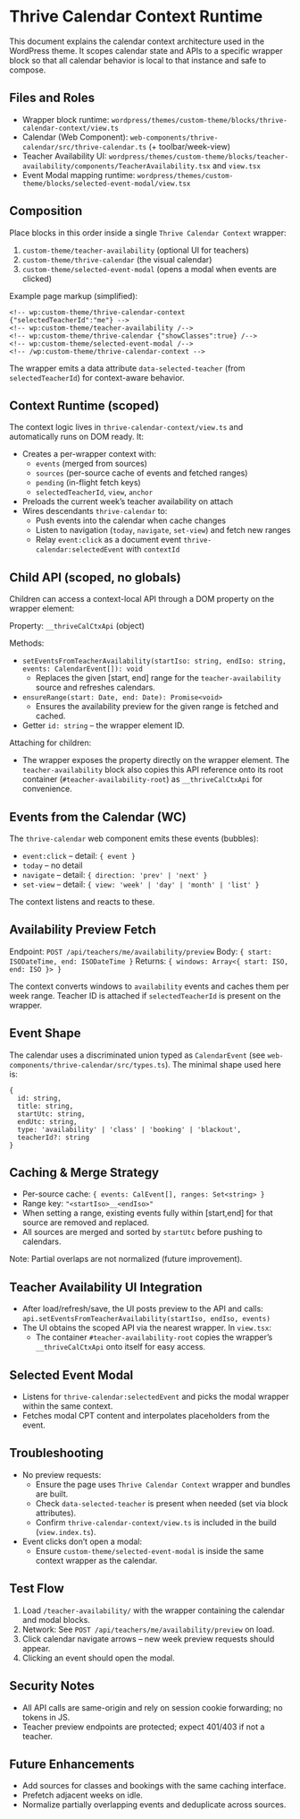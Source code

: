 # Thrive Calendar Context Runtime

This document explains the calendar context architecture used in the WordPress theme. It scopes calendar state and APIs to a specific wrapper block so that all calendar behavior is local to that instance and safe to compose.

## Files and Roles
- Wrapper block runtime: `wordpress/themes/custom-theme/blocks/thrive-calendar-context/view.ts`
- Calendar (Web Component): `web-components/thrive-calendar/src/thrive-calendar.ts` (+ toolbar/week-view)
- Teacher Availability UI: `wordpress/themes/custom-theme/blocks/teacher-availability/components/TeacherAvailability.tsx` and `view.tsx`
- Event Modal mapping runtime: `wordpress/themes/custom-theme/blocks/selected-event-modal/view.tsx`

## Composition
Place blocks in this order inside a single `Thrive Calendar Context` wrapper:

1. `custom-theme/teacher-availability` (optional UI for teachers)
2. `custom-theme/thrive-calendar` (the visual calendar)
3. `custom-theme/selected-event-modal` (opens a modal when events are clicked)

Example page markup (simplified):
```
<!-- wp:custom-theme/thrive-calendar-context {"selectedTeacherId":"me"} -->
<!-- wp:custom-theme/teacher-availability /-->
<!-- wp:custom-theme/thrive-calendar {"showClasses":true} /-->
<!-- wp:custom-theme/selected-event-modal /-->
<!-- /wp:custom-theme/thrive-calendar-context -->
```

The wrapper emits a data attribute `data-selected-teacher` (from `selectedTeacherId`) for context-aware behavior.

## Context Runtime (scoped)
The context logic lives in `thrive-calendar-context/view.ts` and automatically runs on DOM ready. It:

- Creates a per-wrapper context with:
  - `events` (merged from sources)
  - `sources` (per-source cache of events and fetched ranges)
  - `pending` (in-flight fetch keys)
  - `selectedTeacherId`, `view`, `anchor`
- Preloads the current week’s teacher availability on attach
- Wires descendants `thrive-calendar` to:
  - Push events into the calendar when cache changes
  - Listen to navigation (`today`, `navigate`, `set-view`) and fetch new ranges
  - Relay `event:click` as a document event `thrive-calendar:selectedEvent` with `contextId`

## Child API (scoped, no globals)
Children can access a context-local API through a DOM property on the wrapper element:

Property: `__thriveCalCtxApi` (object)

Methods:
- `setEventsFromTeacherAvailability(startIso: string, endIso: string, events: CalendarEvent[]): void`
  - Replaces the given [start, end] range for the `teacher-availability` source and refreshes calendars.
- `ensureRange(start: Date, end: Date): Promise<void>`
  - Ensures the availability preview for the given range is fetched and cached.
- Getter `id: string` – the wrapper element ID.

Attaching for children:
- The wrapper exposes the property directly on the wrapper element. The `teacher-availability` block also copies this API reference onto its root container (`#teacher-availability-root`) as `__thriveCalCtxApi` for convenience.

## Events from the Calendar (WC)
The `thrive-calendar` web component emits these events (bubbles):
- `event:click` – detail: `{ event }`
- `today` – no detail
- `navigate` – detail: `{ direction: 'prev' | 'next' }`
- `set-view` – detail: `{ view: 'week' | 'day' | 'month' | 'list' }`

The context listens and reacts to these.

## Availability Preview Fetch
Endpoint: `POST /api/teachers/me/availability/preview`
Body: `{ start: ISODateTime, end: ISODateTime }`
Returns: `{ windows: Array<{ start: ISO, end: ISO }> }`

The context converts windows to `availability` events and caches them per week range. Teacher ID is attached if `selectedTeacherId` is present on the wrapper.

## Event Shape
The calendar uses a discriminated union typed as `CalendarEvent` (see `web-components/thrive-calendar/src/types.ts`). The minimal shape used here is:
```
{
  id: string,
  title: string,
  startUtc: string,
  endUtc: string,
  type: 'availability' | 'class' | 'booking' | 'blackout',
  teacherId?: string
}
```

## Caching & Merge Strategy
- Per-source cache: `{ events: CalEvent[], ranges: Set<string> }`
- Range key: `"<startIso>__<endIso>"`
- When setting a range, existing events fully within [start,end] for that source are removed and replaced.
- All sources are merged and sorted by `startUtc` before pushing to calendars.

Note: Partial overlaps are not normalized (future improvement).

## Teacher Availability UI Integration
- After load/refresh/save, the UI posts preview to the API and calls:
  `api.setEventsFromTeacherAvailability(startIso, endIso, events)`
- The UI obtains the scoped API via the nearest wrapper. In `view.tsx`:
  - The container `#teacher-availability-root` copies the wrapper’s `__thriveCalCtxApi` onto itself for easy access.

## Selected Event Modal
- Listens for `thrive-calendar:selectedEvent` and picks the modal wrapper within the same context.
- Fetches modal CPT content and interpolates placeholders from the event.

## Troubleshooting
- No preview requests:
  - Ensure the page uses `Thrive Calendar Context` wrapper and bundles are built.
  - Check `data-selected-teacher` is present when needed (set via block attributes).
  - Confirm `thrive-calendar-context/view.ts` is included in the build (`view.index.ts`).
- Event clicks don’t open a modal:
  - Ensure `custom-theme/selected-event-modal` is inside the same context wrapper as the calendar.

## Test Flow
1. Load `/teacher-availability/` with the wrapper containing the calendar and modal blocks.
2. Network: See `POST /api/teachers/me/availability/preview` on load.
3. Click calendar navigate arrows – new week preview requests should appear.
4. Clicking an event should open the modal.

## Security Notes
- All API calls are same-origin and rely on session cookie forwarding; no tokens in JS.
- Teacher preview endpoints are protected; expect 401/403 if not a teacher.

## Future Enhancements
- Add sources for classes and bookings with the same caching interface.
- Prefetch adjacent weeks on idle.
- Normalize partially overlapping events and deduplicate across sources.
